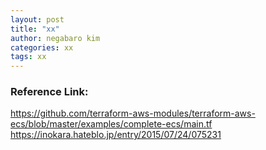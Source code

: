 ```yaml
---
layout: post
title: "xx"
author: negabaro kim
categories: xx
tags: xx
---
```


### Reference Link:

https://github.com/terraform-aws-modules/terraform-aws-ecs/blob/master/examples/complete-ecs/main.tf
https://inokara.hateblo.jp/entry/2015/07/24/075231
